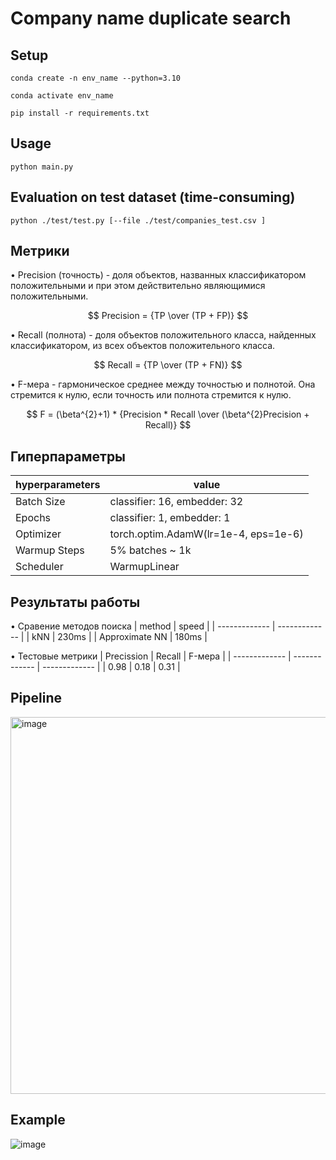 # Company name duplicate search

## Setup
```Linux Kernel Module
conda create -n env_name --python=3.10

conda activate env_name

pip install -r requirements.txt
```
## Usage
```
python main.py
```
## Evaluation on test dataset (time-consuming)
```
python ./test/test.py [--file ./test/companies_test.csv ]
```
## Метрики

•	Precision (точность) - доля объектов, названных классификатором положительными и при этом действительно являющимися положительными.

$$ Precision = {TP \over (TP + FP)} $$

•	Recall (полнота) - доля объектов положительного класса, найденных классификатором, из всех объектов положительного класса.

$$ Recall = {TP \over (TP + FN)} $$

•	F-мера - гармоническое среднее между точностью и полнотой. Она стремится к нулю, если точность или полнота стремится к нулю.

$$ F = (\beta^{2}+1) * {Precision * Recall \over (\beta^{2}Precision + Recall)} $$

## Гиперпараметры

| hyperparameters | value |
| ------------------- | ------------------- |
| Batch Size | classifier: 16, embedder: 32 |
| Epochs | classifier: 1, embedder: 1 |
| Optimizer | torch.optim.AdamW(lr=1e-4, eps=1e-6) |
| Warmup Steps | 5% batches ~ 1k |
| Scheduler | WarmupLinear |

## Результаты работы

•	Сравение методов поиска
| method  | speed |
| ------------- | ------------- |
| kNN | 230ms  |
| Approximate NN | 180ms  |

•	Тестовые метрики
| Precission  | Recall | F-мера |
| ------------- | ------------- | ------------- |
| 0.98 | 0.18 | 0.31 |

## Pipeline
<img width="603" alt="image" src="https://user-images.githubusercontent.com/31849841/198042622-9ca7764b-07b6-4eec-a1fa-bcff9d760922.png">

## Example
![image](https://user-images.githubusercontent.com/31849841/198023783-3569d01a-8dc6-47b6-88d8-77a25ad214ac.png)
